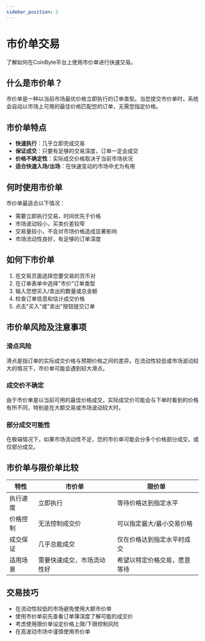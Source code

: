 ```yaml
---
sidebar_position: 2
---
```


# 市价单交易

了解如何在CoinByte平台上使用市价单进行快速交易。

## 什么是市价单？

市价单是一种以当前市场最优价格立即执行的订单类型。当您提交市价单时，系统会自动以市场上可用的最佳价格匹配您的订单，无需您指定价格。

## 市价单特点

- **快速执行**：几乎立即完成交易
- **保证成交**：只要有足够的交易深度，订单一定会成交
- **价格不确定性**：实际成交价格取决于当前市场状况
- **适合快速入场/出场**：在快速变动的市场中尤为有用

## 何时使用市价单

市价单最适合以下情况：

- 需要立即执行交易，时间优先于价格
- 市场波动较小，买卖价差较窄
- 交易量较小，不会对市场价格造成显著影响
- 市场流动性良好，有足够的订单深度

## 如何下市价单

1. 在交易页面选择您要交易的货币对
2. 在订单表单中选择"市价"订单类型
3. 输入您想买入/卖出的数量或总金额
4. 检查订单信息和估计成交价格
5. 点击"买入"或"卖出"按钮提交订单

## 市价单风险及注意事项

### 滑点风险

滑点是指订单的实际成交价格与预期价格之间的差异。在流动性较低或市场波动较大的情况下，市价单可能会遇到较大滑点。

### 成交价不确定

由于市价单是以当前可用的最佳价格成交，实际成交价可能会与下单时看到的价格有所不同，特别是在大额交易或市场波动较大时。

### 部分成交可能性

在极端情况下，如果市场流动性不足，您的市价单可能会分多个价格部分成交，或仅部分成交。

## 市价单与限价单比较

| 特性 | 市价单 | 限价单 |
|------|--------|--------|
| 执行速度 | 立即执行 | 等待价格达到指定水平 |
| 价格控制 | 无法控制成交价 | 可以指定最大/最小交易价格 |
| 成交保证 | 几乎总能成交 | 仅在价格达到指定水平时成交 |
| 适用场景 | 需要快速成交，市场流动性好 | 希望以特定价格交易，愿意等待 |

## 交易技巧

- 在流动性较低的市场避免使用大额市价单
- 使用市价单前先查看订单簿深度了解可能的成交价
- 考虑使用限价单设定价格上限/下限控制风险
- 在高波动市场中谨慎使用市价单 